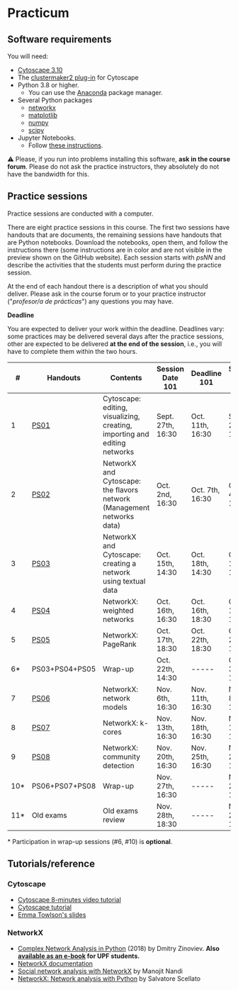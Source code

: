 # Practicum

## Software requirements

You will need:

* [Cytoscape 3.10](https://cytoscape.org/download.html)
* The [clustermaker2 plug-in](https://apps.cytoscape.org/apps/clustermaker2) for Cytoscape
* Python 3.8 or higher.
   * You can use the [Anaconda](https://www.anaconda.com/products/individual) package manager.
* Several Python packages
   * [networkx](https://networkx.github.io/)
   * [matplotlib](https://matplotlib.org/)
   * [numpy](https://numpy.org/)
   * [scipy](https://scipy.org/)
* Jupyter Notebooks.
   * Follow [these instructions](https://jupyter.org/install.html).

:warning: Please, if you run into problems installing this software, **ask in the course forum**. Please do not ask the practice instructors, they absolutely do not have the bandwidth for this.

## Practice sessions

Practice sessions are conducted with a computer.

There are eight practice sessions in this course. The first two sessions have handouts that are documents, the remaining sessions have handouts that are Python notebooks. Download the notebooks, open them, and follow the instructions there (some instructions are in color and are not visible in the preview shown on the GitHub website). Each session starts with *psNN* and describe the activities that the students must perform during the practice session.

At the end of each handout there is a description of what you should deliver. Please ask in the course forum or to your practice instructor ("*profesor/a de prácticas*") any questions you may have.

**Deadline**

You are expected to deliver your work within the deadline. Deadlines vary: some practices may be delivered several days after the practice sessions, other are expected to be delivered **at the end of the session**, i.e., you will have to complete them within the two hours.


| # | Handouts                                    | Contents | Session Date 101 | Deadline 101 | Session Date 201 |  Deadline 201 |
|---|---------------------------------------------|----------|------------------|--------------|------------------|--------------|
| 1 | [PS01](pending.md)                          | Cytoscape: editing, visualizing, creating, importing and editing networks | Sept. 27th, 16:30 | Oct. 11th, 16:30 |  Sept. 27th, 14:30 | Oct. 11th, 16:30 |
| 2 | [PS02](ps03-flavors.ipynb)                  | NetworkX and Cytoscape: the flavors network (Management networks data)| Oct. 2nd, 16:30 | Oct. 7th, 16:30 | Oct. 4th, 14:30 | Oct. 9th, 14:30 |
| 3 | [PS03](ps04-networks_from_text.ipynb)       | NetworkX and Cytoscape: creating a network using textual data | Oct. 15th, 14:30 | Oct. 18th, 14:30 | Oct. 17th, 14:30 | Oct. 22th, 14:30 |
| 4 | [PS04](ps05-weighted_networks.ipynb)         | NetworkX: weighted networks | Oct. 16th, 16:30 | Oct. 16th, 18:30 | Oct. 18th, 14:30 | Oct. 18th, 16:30 |
| 5 | [PS05](ps06-pagerank.ipynb)                 | NetworkX: PageRank | Oct. 17th, 18:30 | Oct. 22th, 18:30 | Oct. 21th, 18:30 | Oct. 24th, 18:30 |
| 6* | PS03+PS04+PS05                             | Wrap-up | Oct. 22th, 14:30 | ----- | Oct. 31st, 14:30 | ----- |
| 7 | [PS06](ps07-network_models.ipynb)           | NetworkX: network models | Nov. 6th, 16:30 | Nov. 11th, 16:30 | Nov. 8th, 14:30 | Nov. 13th, 13:30 |
| 8 | [PS07](copy_from_another_year.ipynb)        | NetworkX: k-cores | Nov. 13th, 16:30 | Nov. 18th, 16:30 | Nov. 15th, 14:30 | Nov. 20th, 14:30 |
| 9 | [PS08](ps08-communities.ipynb)              | NetworkX: community detection | Nov. 20th, 16:30 | Nov. 25th, 16:30 | Nov. 22th, 14:30 | Nov. 27th, 14:30 |
| 10* | PS06+PS07+PS08                            | Wrap-up | Nov. 27th, 16:30 | ----- | Nov. 27th, 18:30 | -----
| 11* | Old exams                                 | Old exams review | Nov. 28th, 18:30 | ----- | Nov. 29th, 14:30 | -----

\* Participation in wrap-up sessions (#6, #10) is **optional**.

## Tutorials/reference

### Cytoscape

* [Cytoscape 8-minutes video tutorial](https://www.youtube.com/watch?v=iGpxX0Kd4Z0&list=PLFQS98nmv__wFmmSDePx9FtQ2TFRS6wdR)
* [Cytoscape tutorial](https://github.com/cytoscape/cytoscape-tutorials/wiki)
* [Emma Towlson's slides](https://www.dropbox.com/s/37zleq3ynw6e0n6/Cytoscape_2017.pdf?dl=0)

### NetworkX

* [Complex Network Analysis in Python](https://www.amazon.com/gp/product/1680502697/) (2018) by Dmitry Zinoviev. **Also [available as an e-book](https://upfinder.upf.edu/iii/encore/record/C__Rb1557007?lang=cat) for UPF students.**
* [NetworkX documentation](https://networkx.github.io/)
* [Social network analysis with NetworkX](https://blog.dominodatalab.com/social-network-analysis-with-networkx/) by Manojit Nandi
* [NetworkX: Network analysis with Python](https://www.cl.cam.ac.uk/~cm542/teaching/2010/stna-pdfs/stna-lecture8.pdf) by Salvatore Scellato
